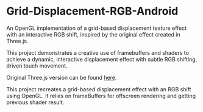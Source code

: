 # Grid-Displacement-RGB-Android
An OpenGL implementation of a grid-based displacement texture effect with an interactive RGB shift, inspired by the original effect created in Three.js. 

This project demonstrates a creative use of framebuffers and shaders to achieve a dynamic, interactive displacement effect with subtle RGB shifting, driven touch movement.

Original Three.js version can be found [here](https://tympanus.net/Development/GridDistortionEffect/).

This project recreates a grid-based displacement effect with an RGB shift using OpenGL. It relies on frameBuffers for offscreen rendering and getting previous shader result.
